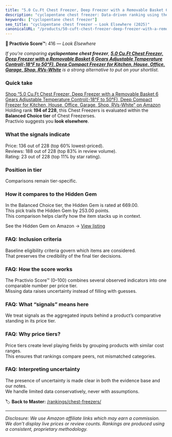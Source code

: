 ```yaml
---
title: "5.0 Cu.Ft Chest Freezer, Deep Freezer with a Removable Basket 6 Gears Adjustable Temperature Control(-18°F to 50°F), Deep Compact Freezer for Kitchen, House, Office, Garage, Shop, RVs-White"
description: "cyclopentane chest freezer: Data-driven ranking using the Practivio Score™. Positioned by quality, value, demand, findability, momentum."
keywords: ["cyclopentane chest freezer"]
seo_title: "cyclopentane chest freezer — Look Elsewhere (2025)"
canonicalURL: "/products/50-cuft-chest-freezer-deep-freezer-with-a-removable-basket-6-gears-adjustable-temperature-control-18f-to-50f-deep-compact-freezer-for-kitchen-house-office-garage-shop-rvs-white-B0DPLYPG68/"
---
```


**🚫 Practivio Score™:** 416 — _Look Elsewhere_


*If you're comparing **cyclopentane chest freezer**, **[5.0 Cu.Ft Chest Freezer, Deep Freezer with a Removable Basket 6 Gears Adjustable Temperature Control(-18°F to 50°F), Deep Compact Freezer for Kitchen, House, Office, Garage, Shop, RVs-White](https://www.amazon.com/dp/B0DPLYPG68?tag=practivio-20)** is a strong alternative to put on your shortlist.*
### Quick take
[Shop “5.0 Cu.Ft Chest Freezer, Deep Freezer with a Removable Basket 6 Gears Adjustable Temperature Control(-18°F to 50°F), Deep Compact Freezer for Kitchen, House, Office, Garage, Shop, RVs-White” on Amazon](https://www.amazon.com/dp/B0DPLYPG68?tag=practivio-20)
Holding rank **194 of 228**, this Chest Freezers is evaluated within the **Balanced Choice tier** of Chest Freezerses.  
Practivio suggests you **look elsewhere**.

### What the signals indicate
Price: 136 out of 228 (top 60% lowest-priced).  
Reviews: 188 out of 228 (top 83% in review volume).  
Rating: 23 out of 228 (top 11% by star rating).  

### Position in tier
Comparisons remain tier-specific.

### How it compares to the Hidden Gem
In the Balanced Choice tier, the Hidden Gem is rated at 669.00.  
This pick trails the Hidden Gem by 253.00 points.  
This comparison helps clarify how the item stacks up in context.  

See the Hidden Gem on Amazon → [View listing](https://www.amazon.com/dp/B00L7QVSXE?tag=practivio-20)

### FAQ: Inclusion criteria
Baseline eligibility criteria govern which items are considered.  
That preserves the credibility of the final tier decisions.

### FAQ: How the score works
The Practivio Score™ (0–100) combines several observed indicators into one comparable number per price tier.  
Missing data raises uncertainty instead of filling with guesses.

### FAQ: What “signals” means here
We treat signals as the aggregated inputs behind a product’s comparative standing in its price tier.

### FAQ: Why price tiers?
Price tiers create level playing fields by grouping products with similar cost ranges.  
This ensures that rankings compare peers, not mismatched categories.

### FAQ: Interpreting uncertainty
The presence of uncertainty is made clear in both the evidence base and our notes.  
We handle limited data conservatively, never with assumptions.


🏷️ **Back to Master:** [/rankings/chest-freezers/](/rankings/chest-freezers/)

---
_Disclosure: We use Amazon affiliate links which may earn a commission. We don’t display live prices or review counts. Rankings are produced using a consistent, proprietary methodology._
